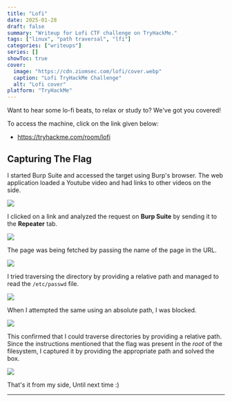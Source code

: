 ```yaml
---
title: "Lofi"
date: 2025-01-28
draft: false
summary: "Writeup for Lofi CTF challenge on TryHackMe."
tags: ["linux", "path traversal", "lfi"]
categories: ["writeups"]
series: []
showToc: true
cover:
  image: "https://cdn.ziomsec.com/lofi/cover.webp"
  caption: "Lofi TryHackMe Challenge"
  alt: "Lofi cover"
platform: "TryHackMe"
---
```


Want to hear some lo-fi beats, to relax or study to? We've got you covered!
<!--more-->
To access the machine, click on the link given below:
- https://tryhackme.com/room/lofi

## Capturing The Flag

I started Burp Suite and accessed the target using Burp's browser. The web application loaded a Youtube video and had links to other videos on the side.

![](https://cdn.ziomsec.com/lofi/1.webp)

I clicked on a link and analyzed the request on **Burp Suite** by sending it to the **Repeater** tab.

![](https://cdn.ziomsec.com/lofi/2.webp)

The page was being fetched by passing the name of the page in the URL.

![](https://cdn.ziomsec.com/lofi/3.webp)

I tried traversing the directory by providing a relative path and managed to read the `/etc/passwd` file.

![](https://cdn.ziomsec.com/lofi/4.webp)

When I attempted the same using an absolute path, I was blocked.

![](https://cdn.ziomsec.com/lofi/5.webp)

This confirmed that I could traverse directories by providing a relative path. Since the instructions mentioned that the flag was present in the *root* of the filesystem, I captured it by providing the appropriate path and solved the box.

![](https://cdn.ziomsec.com/lofi/6.webp)

That's it from my side,
Until next time :)

---
